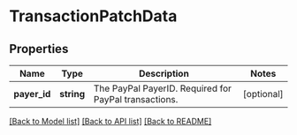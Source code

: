 # TransactionPatchData

## Properties
Name | Type | Description | Notes
------------ | ------------- | ------------- | -------------
**payer_id** | **string** | The PayPal PayerID. Required for PayPal transactions. | [optional] 

[[Back to Model list]](../README.md#documentation-for-models) [[Back to API list]](../README.md#documentation-for-api-endpoints) [[Back to README]](../README.md)


